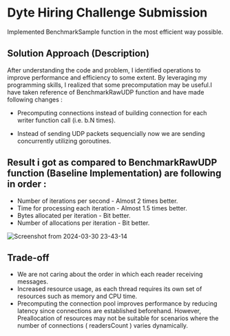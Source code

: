 # Dyte Hiring Challenge Submission

Implemented BenchmarkSample function in the most efficient way possible.

## Solution Approach (Description)

After understanding the code and problem, I identified operations to improve performance and efficiency to some extent. By leveraging my programming skills, I realized that some precomputation may be useful.I have taken reference of BenchmarkRawUDP function and have made following changes :

- Precomputing connections instead of building connection for each writer function call (i.e. b.N times).

- Instead of sending UDP packets sequencially now we are sending concurrently utilizing goroutines.

## Result i got as compared to BenchmarkRawUDP function (Baseline Implementation) are following in order : 

- Number of iterations per second -    Almost 2 times better.
- Time for processing each iteration - Almost  1.5 times better.
- Bytes allocated per iteration       - Bit better.
- Number of allocations per iteration - Bit better.

![Screenshot from 2024-03-30 23-43-14](https://github.com/dhakad22klx/Dyte-Hiring-Challenge-Solution/assets/87806512/e6901148-fbf1-4003-92af-b8f143e29d94)

## Trade-off

- We are not caring about the order in which each reader receiving messages.
- Increased resource usage, as each thread requires its own set of resources such as memory and CPU time.
-  Precomputing the connection pool improves performance by reducing latency since connections are established beforehand. However, Preallocation of resources may not be suitable for scenarios where the number of connections ( readersCount ) varies dynamically.
